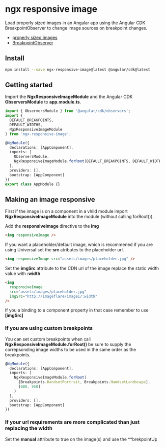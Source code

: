 # ngx responsive image

Load properly sized images in an Angular app using the Angular CDK BreakpointObserver to change image sources on breakpoint changes.

- [properly sized images](https://developers.google.com/web/tools/lighthouse/audits/oversized-images)
- [BreakpointObserver](https://material.angular.io/cdk/layout/overview)

## Install

```bash
npm install --save ngx-responsive-image@latest @angular/cdk@latest
```

## Getting started

Import the **NgxResponsiveImageModule** and the Angular CDK **ObserversModule** to **app.module.ts**.

```typescript
import { ObserversModule } from '@angular/cdk/observers';
import {
  DEFAULT_BREAKPOINTS,
  DEFAULT_WIDTHS,
  NgxResponsiveImageModule
} from 'ngx-responsive-image';

@NgModule({
  declarations: [AppComponent],
  imports: [
    ObserversModule,
    NgxResponsiveImageModule.forRoot(DEFAULT_BREAKPOINTS, DEFAULT_WIDTHS)
  ],
  providers: [],
  bootstrap: [AppComponent]
})
export class AppModule {}
```

## Making an image responsive

First if the image is on a component in a vhild module import **NgxResponsiveImageModule** into the module (without calling forRoot()).

Add the **responsiveImage** directive to the **img**

```html
<img responsiveImage />
```

If you want a placeholder/default image, which is recommened if you are using Universal set the **src** atributes to the placeholder url.

```html
<img responsiveImage src="assets/images/placeholder.jpg" />
```

Set the **imgSrc** attribute to the CDN url of the image replace the static width value with **:width**

```html
<img
  responsiveImage
  src="assets/images/placeholder.jpg"
  imgSrc="http://imageflare/image1/:width"
/>
```

If you a binding to a component property in that case remember to use **[imgSrc]**

### If you are using custom breakpoints

You can set custom breakpoints when call **NgxResponsiveImageModule.forRoot()** be sure to supply the correpsonding image widths to be used in the same order as the breakpoints.

```typescript
@NgModule({
  declarations: [AppComponent],
  imports: [
    NgxResponsiveImageModule.forRoot(
      [Breakpoints.HandsetPortrait, Breakpoints.HandsetLandscape],
      [600, 960]
    )
  ],
  providers: [],
  bootstrap: [AppComponent]
})
```

### If your url requirements are more complicated than just replacing the width

Set the **manual** attribute to true on the image(s) and use the \*\*brekpointUp

